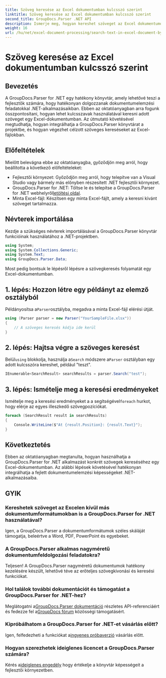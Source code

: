 ```yaml
---
title: Szöveg keresése az Excel dokumentumban kulcsszó szerint
linktitle: Szöveg keresése az Excel dokumentumban kulcsszó szerint
second_title: GroupDocs.Parser .NET API
description: Ismerje meg, hogyan kereshet szöveget az Excel dokumentumokban a GroupDocs.Parser for .NET segítségével. Integrálja a fejlett szöveges keresési lehetőségeket .NET-alkalmazásaiba.
weight: 16
url: /hu/net/excel-document-processing/search-text-in-excel-document-by-keyword/
---
```


# Szöveg keresése az Excel dokumentumban kulcsszó szerint

## Bevezetés
A GroupDocs.Parser for .NET egy hatékony könyvtár, amely lehetővé teszi a fejlesztők számára, hogy hatékonyan dolgozzanak dokumentumelemzési feladatokkal .NET-alkalmazásaikban. Ebben az oktatóanyagban arra fogunk összpontosítani, hogyan lehet kulcsszavak használatával keresni adott szöveget egy Excel-dokumentumban. Az útmutató követésével megtudhatja, hogyan integrálhatja a GroupDocs.Parser könyvtárat a projektbe, és hogyan végezhet célzott szöveges kereséseket az Excel-fájlokban.
## Előfeltételek
Mielőtt belevágna ebbe az oktatóanyagba, győződjön meg arról, hogy beállította a következő előfeltételeket:
- Fejlesztői környezet: Győződjön meg arról, hogy telepítve van a Visual Studio vagy bármely más előnyben részesített .NET fejlesztői környezet.
-  GroupDocs.Parser for .NET: Töltse le és telepítse a GroupDocs.Parser for .NET webhelyről[letöltési oldal](https://releases.groupdocs.com/parser/net/).
- Minta Excel-fájl: Készítsen egy minta Excel-fájlt, amely a keresni kívánt szöveget tartalmazza.

## Névterek importálása
Kezdje a szükséges névterek importálásával a GroupDocs.Parser könyvtár funkcióinak használatához a .NET-projektben.
```csharp
using System;
using System.Collections.Generic;
using System.Text;
using GroupDocs.Parser.Data;
```

Most pedig bontsuk le lépésről lépésre a szövegkeresés folyamatát egy Excel-dokumentumban.
## 1. lépés: Hozzon létre egy példányt az elemző osztályból
 Példányosítsa a`Parser`osztályba, megadva a minta Excel-fájl elérési útját.
```csharp
using (Parser parser = new Parser("YourSampleFile.xlsx"))
{
    // A szöveges keresés kódja ide kerül
}
```
## 2. lépés: Hajtsa végre a szöveges keresést
 Belül`using` blokkolja, használja a`Search` módszere a`Parser` osztályban egy adott kulcsszóra kereshet, például "teszt".
```csharp
IEnumerable<SearchResult> searchResults = parser.Search("test");
```
## 3. lépés: Ismételje meg a keresési eredményeket
 Ismételje meg a keresési eredményeket a a segítségével`foreach` hurkot, hogy elérje az egyes illeszkedő szövegpozíciókat.
```csharp
foreach (SearchResult result in searchResults)
{
    Console.WriteLine($"At {result.Position}: {result.Text}");
}
```

## Következtetés
Ebben az oktatóanyagban megtanulta, hogyan használhatja a GroupDocs.Parser for .NET alkalmazást konkrét szövegek kereséséhez egy Excel-dokumentumban. Az alábbi lépések követésével hatékonyan integrálhatja a fejlett dokumentumelemzési képességeket .NET-alkalmazásaiba.

## GYIK
### Kereshetek szöveget az Excelen kívül más dokumentumformátumokban is a GroupDocs.Parser for .NET használatával?
Igen, a GroupDocs.Parser a dokumentumformátumok széles skáláját támogatja, beleértve a Word, PDF, PowerPoint és egyebeket.
### A GroupDocs.Parser alkalmas nagyméretű dokumentumfeldolgozási feladatokra?
Teljesen! A GroupDocs.Parser nagyméretű dokumentumok hatékony kezelésére készült, lehetővé téve az erőteljes szövegkivonási és keresési funkciókat.
### Hol találok további dokumentációt és támogatást a GroupDocs.Parser for .NET-hez?
 Meglátogatni a[GroupDocs.Parser dokumentáció](https://tutorials.groupdocs.com/parser/net/) részletes API-referenciáért és fedezze fel a[GroupDocs fórum](https://forum.groupdocs.com/c/parser/17) közösségi támogatásért.
### Kipróbálhatom a GroupDocs.Parser for .NET-et vásárlás előtt?
 Igen, felfedezheti a funkciókat a[ingyenes próbaverzió](https://releases.groupdocs.com/) vásárlás előtt.
### Hogyan szerezhetek ideiglenes licencet a GroupDocs.Parser számára?
 Kérés a[ideiglenes engedély](https://purchase.groupdocs.com/temporary-license/) hogy értékelje a könyvtár képességeit a fejlesztői környezetben.